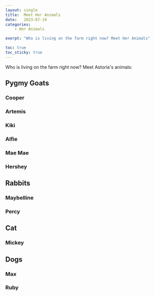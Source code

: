 ```yaml
---
layout: single
title:  Meet Her Animals 
date:   2023-07-19
categories: 
    - Her Animals

exerpt: "Who is living on the farm right now? Meet Her Animals"

toc: true
toc_sticky: true
---
```


Who is living on the farm right now? Meet Astoria's animals: 

## Pygmy Goats

### Cooper

### Artemis

### Kiki

### Alfie

### Mae Mae 

### Hershey 

## Rabbits 

### Maybelline 

### Percy 

## Cat 

### Mickey

## Dogs

### Max

### Ruby 
